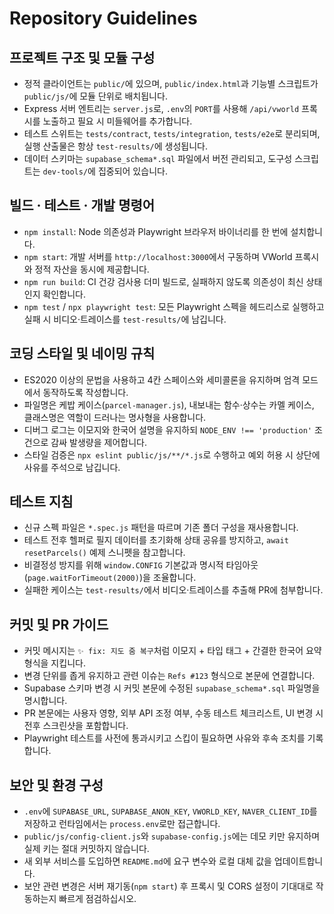 # Repository Guidelines

## 프로젝트 구조 및 모듈 구성
- 정적 클라이언트는 `public/`에 있으며, `public/index.html`과 기능별 스크립트가 `public/js/`에 모듈 단위로 배치됩니다.
- Express 서버 엔트리는 `server.js`로, `.env`의 `PORT`를 사용해 `/api/vworld` 프록시를 노출하고 필요 시 미들웨어를 추가합니다.
- 테스트 스위트는 `tests/contract`, `tests/integration`, `tests/e2e`로 분리되며, 실행 산출물은 항상 `test-results/`에 생성됩니다.
- 데이터 스키마는 `supabase_schema*.sql` 파일에서 버전 관리되고, 도구성 스크립트는 `dev-tools/`에 집중되어 있습니다.

## 빌드 · 테스트 · 개발 명령어
- `npm install`: Node 의존성과 Playwright 브라우저 바이너리를 한 번에 설치합니다.
- `npm start`: 개발 서버를 `http://localhost:3000`에서 구동하며 VWorld 프록시와 정적 자산을 동시에 제공합니다.
- `npm run build`: CI 건강 검사용 더미 빌드로, 실패하지 않도록 의존성이 최신 상태인지 확인합니다.
- `npm test` / `npx playwright test`: 모든 Playwright 스펙을 헤드리스로 실행하고 실패 시 비디오·트레이스를 `test-results/`에 남깁니다.

## 코딩 스타일 및 네이밍 규칙
- ES2020 이상의 문법을 사용하고 4칸 스페이스와 세미콜론을 유지하며 엄격 모드에서 동작하도록 작성합니다.
- 파일명은 케밥 케이스(`parcel-manager.js`), 내보내는 함수·상수는 카멜 케이스, 클래스명은 역할이 드러나는 명사형을 사용합니다.
- 디버그 로그는 이모지와 한국어 설명을 유지하되 `NODE_ENV !== 'production'` 조건으로 감싸 발생량을 제어합니다.
- 스타일 검증은 `npx eslint public/js/**/*.js`로 수행하고 예외 허용 시 상단에 사유를 주석으로 남깁니다.

## 테스트 지침
- 신규 스펙 파일은 `*.spec.js` 패턴을 따르며 기존 폴더 구성을 재사용합니다.
- 테스트 전후 헬퍼로 필지 데이터를 초기화해 상태 공유를 방지하고, `await resetParcels()` 예제 스니펫을 참고합니다.
- 비결정성 방지를 위해 `window.CONFIG` 기본값과 명시적 타임아웃(`page.waitForTimeout(2000)`)을 조율합니다.
- 실패한 케이스는 `test-results/`에서 비디오·트레이스를 추출해 PR에 첨부합니다.

## 커밋 및 PR 가이드
- 커밋 메시지는 `✨ fix: 지도 줌 복구`처럼 이모지 + 타입 태그 + 간결한 한국어 요약 형식을 지킵니다.
- 변경 단위를 좁게 유지하고 관련 이슈는 `Refs #123` 형식으로 본문에 연결합니다.
- Supabase 스키마 변경 시 커밋 본문에 수정된 `supabase_schema*.sql` 파일명을 명시합니다.
- PR 본문에는 사용자 영향, 외부 API 조정 여부, 수동 테스트 체크리스트, UI 변경 시 전후 스크린샷을 포함합니다.
- Playwright 테스트를 사전에 통과시키고 스킵이 필요하면 사유와 후속 조치를 기록합니다.

## 보안 및 환경 구성
- `.env`에 `SUPABASE_URL`, `SUPABASE_ANON_KEY`, `VWORLD_KEY`, `NAVER_CLIENT_ID`를 저장하고 런타임에서는 `process.env`로만 접근합니다.
- `public/js/config-client.js`와 `supabase-config.js`에는 데모 키만 유지하며 실제 키는 절대 커밋하지 않습니다.
- 새 외부 서비스를 도입하면 `README.md`에 요구 변수와 로컬 대체 값을 업데이트합니다.
- 보안 관련 변경은 서버 재기동(`npm start`) 후 프록시 및 CORS 설정이 기대대로 작동하는지 빠르게 점검하십시오.
